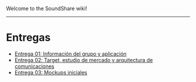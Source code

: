 Welcome to the SoundShare wiki!

***

# Entregas

* [Entrega 01: Información del grupo y aplicación](https://github.com/ikergcalvino/SoundShare/wiki/Entrega-01:-Informaci%C3%B3n-del-grupo-y-aplicaci%C3%B3n)
* [Entrega 02: Target, estudio de mercado y arquitectura de comunicaciones](https://github.com/ikergcalvino/SoundShare/wiki/Entrega-02:-Target,-estudio-de-mercado-y-arquitectura-de-comunicaciones)
* [Entrega 03: Mockups iniciales](https://github.com/ikergcalvino/SoundShare/wiki/Entrega-03:-Mockups-iniciales)